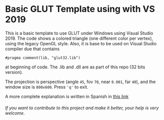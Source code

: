 # Basic GLUT Template using with VS 2019

This is a basic template to use GLUT under Windows using Visual Studio 2019. The code shows a colored triangle (one different color per vertex), using the legacy OpenGL style. Also, it is base to be used on Visual Studio compiler due that contains

    #pragma comment(lib, "glut32.lib")
at beginning of code. The .lib and .dll are as part of this repo (32 bits version).

The projection is perspective (angle `45`, fov `70`, near `0.001`, far `40`), and the window size is `800x600`. Press `'q'` to exit.

A more complete explanation is written in Spanish in [this link](https://elcodigografico.wordpress.com/2017/07/31/opengl-glut-con-visual-studio-2017/)

###### If you want to contribute to this project and make it better, your help is very welcome.